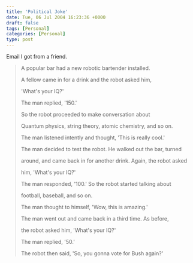 ```yaml
---
title: 'Political Joke'
date: Tue, 06 Jul 2004 16:23:36 +0000
draft: false
tags: [Personal]
categories: [Personal]
type: post
---
```


Email I got from a friend.

> A popular bar had a new robotic bartender installed.
>
> A fellow came in for a drink and the robot asked him,
>
> 'What's your IQ?'
>
> The man replied, '150.'
>
> So the robot proceeded to make conversation about
>
> Quantum physics, string theory, atomic chemistry, and so on.
>
> The man listened intently and thought, 'This is really cool.'
>
> The man decided to test the robot. He walked out the bar, turned
>
> around, and came back in for another drink. Again, the robot asked
>
> him, 'What's your IQ?'
>
> The man responded, '100.' So the robot started talking about
>
> football, baseball, and so on.
>
> The man thought to himself, 'Wow, this is amazing.'
>
> The man went out and came back in a third time. As before,
>
> the robot asked him, 'What's your IQ?'
>
> The man replied, '50.'
>
> The robot then said, 'So, you gonna vote for Bush again?'